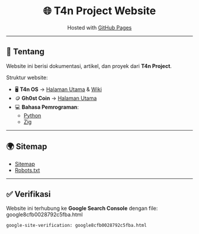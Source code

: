 <h1 align="center">🌐 T4n Project Website</h1>

<p align="center">
  Hosted with <a href="https://pages.github.com/">GitHub Pages</a>
</p>

---

## 📖 Tentang
Website ini berisi dokumentasi, artikel, dan proyek dari **T4n Project**.

Struktur website:
- 🖥️ **T4n OS** → <a href="./T4n-OS/index.html">Halaman Utama</a> & <a href="./T4n-OS/wiki.html">Wiki</a>
- 🪙 **Gh0st Coin** → <a href="./Gh0st-Coin/index.html">Halaman Utama</a>
- 💻 **Bahasa Pemrograman**:
  - <a href="./Lang/python.html">Python</a>
  - <a href="./Lang/zig.html">Zig</a>

---

## 🌍 Sitemap
- [Sitemap](./sitemap.xml)
- [Robots.txt](./robots.txt)

---

## ✅ Verifikasi
Website ini terhubung ke **Google Search Console** dengan file: google8cfb0028792c5fba.html
```
google-site-verification: google8cfb0028792c5fba.html
```
